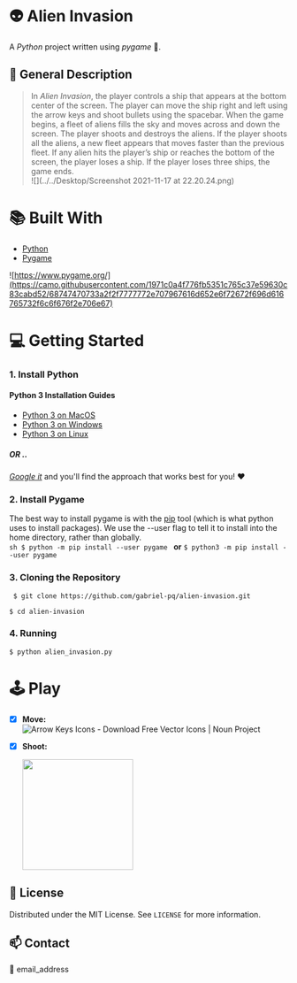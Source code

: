 
  
    
      
# :alien:  Alien Invasion        
A  _Python_ project written using _pygame_ :space_invader:.        
        
## :scroll: General Description        
        
      
> In _Alien Invasion_, the player controls a ship that appears at the bottom center of the screen. The player can move the ship right and left using the arrow keys and shoot bullets using the spacebar. When the game begins, a fleet of aliens fills the sky and moves across and down the screen. The player shoots and destroys the aliens. If the player shoots all the aliens, a new fleet appears that moves faster than the previous fleet. If any alien hits the player’s ship or reaches the bottom of the screen, the player loses a ship. If the player loses three ships, the game ends.      
 ![](../../Desktop/Screenshot 2021-11-17 at 22.20.24.png)
# :books: Built With       
      
 - [Python](https://www.python.org/)      
 - [Pygame](https://www.pygame.org/)      
      
![https://www.pygame.org/](https://camo.githubusercontent.com/1971c0a4f776fb5351c765c37e59630c83cabd52/68747470733a2f2f7777772e707967616d652e6f72672f696d616765732f6c6f676f2e706e67)    
    
# :computer: Getting Started    
### 1. Install Python    
#### Python 3 Installation Guides[](https://docs.python-guide.org/starting/installation/#python-3-installation-guides "Permalink to this headline")    
    
- [Python 3 on MacOS](https://docs.python-guide.org/starting/install3/osx/#install3-osx)    
- [Python 3 on Windows](https://docs.python-guide.org/starting/install3/win/#install3-windows)    
- [Python 3 on Linux](https://docs.python-guide.org/starting/install3/linux/#install3-linux)    
##### OR ..    
[_Google it_](http://www.google.co.uk) and you'll find the approach that works best for you! :heart:    
### 2. Install Pygame    
The best way to install pygame is with the [pip](https://pip.pypa.io/en/stable/) tool (which is what python uses to install packages).  We use the --user flag to tell it to install into the home directory, rather than globally.    
```sh $ python -m pip install --user pygame ``` **or** ``` $ python3 -m pip install --user pygame ``` 

### 3. Cloning the Repository    
    
``` $ git clone https://github.com/gabriel-pq/alien-invasion.git``` 

``` $ cd alien-invasion ```    
 ### 4. Running    
    
``` $ python alien_invasion.py ```  
  
# :joystick: Play    
    
 - [x] **Move:**     
![Arrow Keys Icons - Download Free Vector Icons | Noun Project](https://static.thenounproject.com/png/2082254-200.png)
- [x] **Shoot:** 


	<img src="https://static1.squarespace.com/static/5c1471b69772aed235c8d5e2/t/5f8e088864cf8a4f1a52a6dd/1616606739214/" width="200">

 ## :memo: License    
Distributed under the MIT License. See `LICENSE` for more information.    
    
## :mailbox: Contact    
:incoming_envelope: email_address